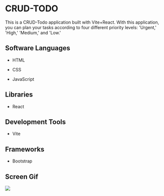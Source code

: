 <h1>CRUD-TODO</h1>

This is a CRUD-Todo application built with Vite+React. With this application, you can plan your tasks according to four different priority levels: 'Urgent,' 'High,' 'Medium,' and 'Low.'

<h2> Software Languages </h2>

- HTML

- CSS

- JavaScript

<h2> Libraries </h2>

- React

<h2> Development Tools </h2>

- Vite

<h2> Frameworks </h2>

- Bootstrap

<h2> Screen Gif </h2>

![](giflik-crud.gif)
